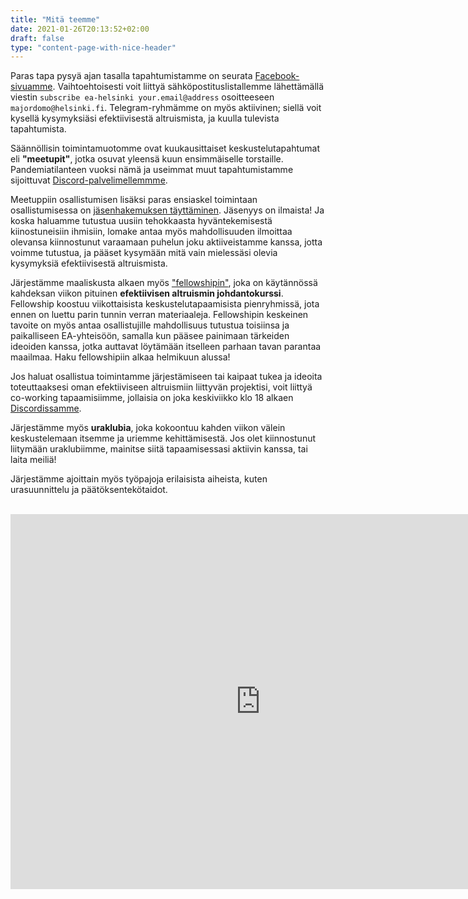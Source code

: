 ```yaml
---
title: "Mitä teemme"
date: 2021-01-26T20:13:52+02:00
draft: false
type: "content-page-with-nice-header"
---
```


Paras tapa pysyä ajan tasalla tapahtumistamme on seurata [Facebook-sivuamme](https://www.facebook.com/EffectiveAltruismHY). Vaihtoehtoisesti voit liittyä sähköpostituslistallemme lähettämällä viestin `subscribe ea-helsinki your.email@address` osoitteeseen `majordomo@helsinki.fi`. Telegram-ryhmämme on myös aktiivinen; siellä voit kysellä kysymyksiäsi efektiivisestä altruismista, ja kuulla tulevista tapahtumista.

Säännöllisin toimintamuotomme ovat kuukausittaiset keskustelutapahtumat eli **"meetupit"**, jotka osuvat yleensä kuun ensimmäiselle torstaille. Pandemiatilanteen vuoksi nämä ja useimmat muut tapahtumistamme sijoittuvat [Discord-palvelimellemmme](https://discord.gg/UwtykUk).

Meetuppiin osallistumisen lisäksi paras ensiaskel toimintaan osallistumisessa on [jäsenhakemuksen täyttäminen](https://airtable.com/shrbLGKhKaTLGI911). Jäsenyys on ilmaista! Ja koska haluamme tutustua uusiin tehokkaasta hyväntekemisestä kiinostuneisiin ihmisiin, lomake antaa myös mahdollisuuden ilmoittaa olevansa kiinnostunut varaamaan puhelun joku aktiiveistamme kanssa, jotta voimme tutustua, ja pääset kysymään mitä vain mielessäsi olevia kysymyksiä efektiivisestä altruismista. 

Järjestämme maaliskusta alkaen myös ["fellowshipin"](https://eahy-fellowship.fi/), joka on käytännössä kahdeksan viikon pituinen **efektiivisen altruismin johdantokurssi**. Fellowship koostuu viikottaisista keskustelutapaamisista pienryhmissä, jota ennen on luettu parin tunnin verran materiaaleja. Fellowshipin keskeinen tavoite on myös antaa osallistujille mahdollisuus tutustua toisiinsa ja paikalliseen EA-yhteisöön, samalla kun pääsee painimaan tärkeiden ideoiden kanssa, jotka auttavat löytämään itselleen parhaan tavan parantaa maailmaa. Haku fellowshipiin alkaa helmikuun alussa!

Jos haluat osallistua toimintamme järjestämiseen tai kaipaat tukea ja ideoita toteuttaaksesi oman efektiiviseen altruismiin liittyvän projektisi, voit liittyä co-working tapaamisiimme, jollaisia on joka keskiviikko klo 18 alkaen [Discordissamme](https://discord.gg/UwtykUk).

Järjestämme myös **uraklubia**, joka kokoontuu kahden viikon välein keskustelemaan itsemme ja uriemme kehittämisestä. Jos olet kiinnostunut liitymään uraklubiimme, mainitse siitä tapaamisessasi aktiivin kanssa, tai laita meiliä!

Järjestämme ajoittain myös työpajoja erilaisista aiheista, kuten urasuunnittelu ja päätöksentekötaidot.

<br/>
<iframe src="https://calendar.google.com/calendar/embed?src=82g98l54kdf4a7sh6j4qumelbo%40group.calendar.google.com&ctz=Europe%2FHelsinki" style="border:0 #777" width="800" height="600" frameborder="0" scrolling="no"></iframe>